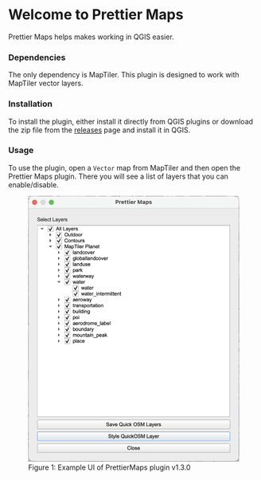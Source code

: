 # Welcome to Prettier Maps

Prettier Maps helps makes working in QGIS easier.

### Dependencies

The only dependency is MapTiler. This plugin is designed to work with MapTiler vector layers.

### Installation

To install the plugin, either install it directly from QGIS plugins or download the zip file from the [releases](https://github.com/PrettierMaps/PrettierMaps/releases) page and install it in QGIS.

### Usage

To use the plugin, open a `Vector` map from MapTiler and then open the Prettier Maps plugin. There you will see a list of layers that you can enable/disable.

<p align="center">
  <figure>
    <img src="assets/ui.png" alt="alt text">
    <figcaption>Figure 1: Example UI of PrettierMaps plugin v1.3.0</figcaption>
  </figure>
</p>